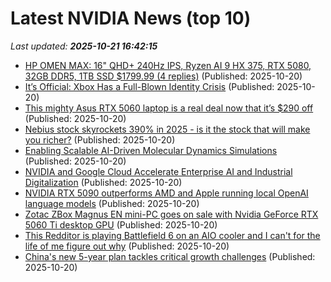 # Latest NVIDIA News (top 10)
_Last updated: **2025-10-21 16:42:15**_

- [HP OMEN MAX: 16" QHD+ 240Hz IPS, Ryzen AI 9 HX 375, RTX 5080, 32GB DDR5, 1TB SSD $1799.99 (4 replies)](https://slickdeals.net/f/18716161-hp-omen-max-16-qhd-240hz-ips-ryzen-ai-9-hx-375-rtx-5080-32gb-ddr5-1tb-ssd-1799-99) (Published: 2025-10-20)
- [It’s Official: Xbox Has a Full-Blown Identity Crisis](https://gizmodo.com/its-official-xbox-has-a-full-blown-identity-crisis-2000674326) (Published: 2025-10-20)
- [This mighty Asus RTX 5060 laptop is a real deal now that it’s $290 off](https://www.pcworld.com/article/2947217/this-mighty-asus-rtx-5060-laptop-is-a-real-deal-now-that-its-290-off.html) (Published: 2025-10-20)
- [Nebius stock skyrockets 390% in 2025 - is it the stock that will make you richer?](https://economictimes.indiatimes.com/news/international/us/nebius-stock-skyrockets-390-in-2025-is-it-the-stock-that-will-make-you-richer/articleshow/124707051.cms) (Published: 2025-10-20)
- [Enabling Scalable AI-Driven Molecular Dynamics Simulations](https://developer.nvidia.com/blog/enabling-scalable-ai-driven-molecular-dynamics-simulations/) (Published: 2025-10-20)
- [NVIDIA and Google Cloud Accelerate Enterprise AI and Industrial Digitalization](https://blogs.nvidia.com/?p=86001) (Published: 2025-10-20)
- [NVIDIA RTX 5090 outperforms AMD and Apple running local OpenAI language models](https://www.pcworld.com/article/2916928/nvidia-rtx-5090-outperforms-amd-and-apple-running-local-openai-language-models.html) (Published: 2025-10-20)
- [Zotac ZBox Magnus EN mini-PC goes on sale with Nvidia GeForce RTX 5060 Ti desktop GPU](https://www.notebookcheck.net/Zotac-ZBox-Magnus-EN-mini-PC-goes-on-sale-with-Nvidia-GeForce-RTX-5060-Ti-desktop-GPU.1142699.0.html) (Published: 2025-10-20)
- [This Redditor is playing Battlefield 6 on an AIO cooler and I can't for the life of me figure out why](https://www.pcgamer.com/hardware/cooling/this-redditor-is-playing-battlefield-6-on-an-aio-cooler-and-i-cant-for-the-life-of-me-figure-out-why/) (Published: 2025-10-20)
- [China's new 5-year plan tackles critical growth challenges](https://www.dw.com/en/china-economy-5-year-plan-trade-chinese-communist-party-growth-spending/a-74427963) (Published: 2025-10-20)
